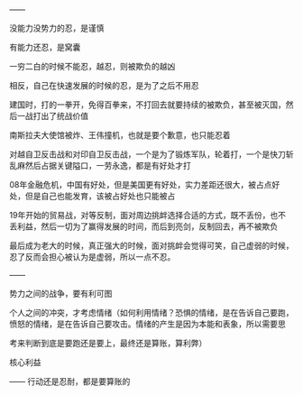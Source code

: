 ——

没能力没势力的忍，是谨慎

有能力还忍，是窝囊

一穷二白的时候不能忍，越忍，则被欺负的越凶

相反，自己在快速发展的时候的忍，是为了之后不用忍

建国时，打的一拳开，免得百拳来，不打回去就要持续的被欺负，甚至被灭国，然后一战打出了统战价值

南斯拉夫大使馆被炸、王伟撞机，也就是要个歉意，也只能忍着

对越自卫反击战和对印自卫反击战，一个是为了锻炼军队，轮着打，一个是快刀斩乱麻然后占据关键隘口，一劳永逸，都是有好处才打

08年金融危机，中国有好处，但是美国更有好处，实力差距还很大，被占点好处，但是自己也能发育，该被占好处也只能被占

19年开始的贸易战，对等反制，面对周边挑衅选择合适的方式，既不丢份，也不丢利益，然后一切为了赢得发展的时间，而后到亮剑，反制回去，再不被欺负

最后成为老大的时候，真正强大的时候，面对挑衅会觉得可笑，自己虚弱的时候，忍了反而会担心被认为是虚弱，所以一点不忍。

——

势力之间的战争，要有利可图

个人之间的冲突，才考虑情绪（如何利用情绪？恐惧的情绪，是在告诉自己要跑，愤怒的情绪，是在告诉自己要攻击。情绪的产生是因为本能和表象，所以需要思

考来判断到底是要跑还是要上，最终还是算账，算利弊）

核心利益

——
行动还是忍耐，都是要算账的